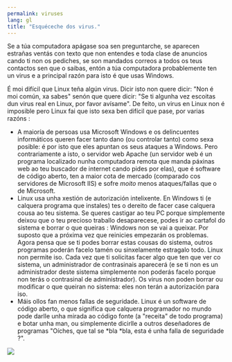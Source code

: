 ```yaml
---
permalink: viruses
lang: gl
title: "Esquéceche dos virus."
---
```


Se a túa computadora apágase soa sen preguntarche, se aparecen estrañas ventás con texto que non entendes e toda clase de anuncios  cando ti non os pediches, se  son mandados correos a todos os teus contactos sen que o saibas, entón a túa computadora probablemente ten un virus e a principal razón para isto é que usas Windows.

É moi difícil que Linux teña algún virus. Dicir isto non quere dicir: "Non é moi común, xa sabes" senón que quere dicir: "Se ti algunha vez escoitas dun virus real en Linux, por favor avísame". De feito, un virus en Linux non é imposible pero Linux fai que isto sexa ben difícil que pase, por varias razóns :

<ul>

<li>A maioría de persoas usa Microsoft Windows e os delincuentes informáticos queren facer tanto dano (ou controlar tanto) como sexa posible: é por isto que eles apuntan os seus ataques a Windows. Pero contrariamente a isto, o servidor web Apache (un servidor web é un programa localizado nunha computadora remota que manda páxinas web ao teu buscador de internet cando pides por elas), que é software de código aberto, ten a maior cota de mercado (comparado cos servidores de Microsoft IIS) e sofre <i>moito</i> menos ataques/fallas que o de Microsoft.</li>

<li>Linux usa unha xestión de autorización intelixente. En Windows ti (e calquera programa que instales) tes o dereito de facer case calquera cousa ao teu sistema. Se queres castigar ao teu PC porque simplemente deixou que o teu precioso traballo desaparecese, podes ir ao cartafol do sistema e borrar o que queiras : Windows non se vai a queixar. Por suposto que a próxima vez que reinicies empezarán os problemas. Agora pensa que se ti podes borrar estas cousas do sistema, outros programas poderán facelo tamén ou sinxelamente estragalo todo. Linux non permite iso. Cada vez que ti solicitas facer algo que ten que ver co sistema, un administrador de contrasinais aparecerá (e se ti non es un administrador deste sistema simplemente non poderás facelo porque non terás o contrasinal de administrador). Os virus non poden borrar ou modificar o que queiran no sistema: eles non terán a autorización para iso.</li>

<li>Máis ollos fan menos fallas de seguridade. Linux é un software de código aberto, o que significa que calquera programador no mundo pode darlle unha mirada ao código fonte (a "receita" de todo programa) e botar unha man, ou simplemente dicirlle a outros deseñadores de programas "Oíches, que tal se *bla *bla, esta é unha falla de seguridade ?".</li>

</ul>


<img src="Images/viruses_thumb.png" />




